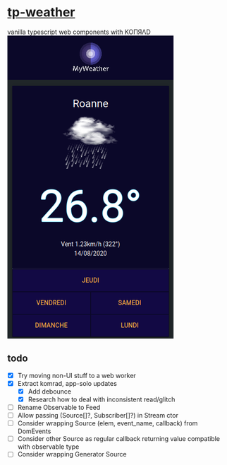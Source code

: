 # [tp-weather](https://pozorfluo.github.io/tp-weather/index.html)

vanilla typescript web components with KOПЯΛD  
![screencap_00](resources/images/screencap_00.png)

## todo

- [x] Try moving non-UI stuff to a web worker
- [x] Extract komrad, app-solo updates
  - [x] Add debounce
  - [x] Research how to deal with inconsistent read/glitch
- [ ] Rename Observable to Feed
- [ ] Allow passing (Source[]?, Subscriber[]?) in Stream ctor
- [ ] Consider wrapping Source (elem, event_name, callback) from DomEvents
- [ ] Consider other Source as regular callback returning value compatible
      with observable type
- [ ] Consider wrapping Generator Source

